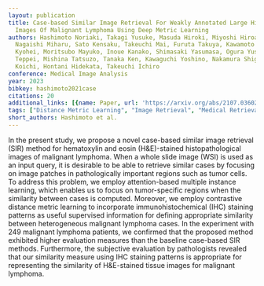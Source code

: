 ```yaml
---
layout: publication
title: Case-based Similar Image Retrieval For Weakly Annotated Large Histopathological
  Images Of Malignant Lymphoma Using Deep Metric Learning
authors: Hashimoto Noriaki, Takagi Yusuke, Masuda Hiroki, Miyoshi Hiroaki, Kohno Kei,
  Nagaishi Miharu, Sato Kensaku, Takeuchi Mai, Furuta Takuya, Kawamoto Keisuke, Yamada
  Kyohei, Moritsubo Mayuko, Inoue Kanako, Shimasaki Yasumasa, Ogura Yusuke, Imamoto
  Teppei, Mishina Tatsuzo, Tanaka Ken, Kawaguchi Yoshino, Nakamura Shigeo, Ohshima
  Koichi, Hontani Hidekata, Takeuchi Ichiro
conference: Medical Image Analysis
year: 2023
bibkey: hashimoto2021case
citations: 20
additional_links: [{name: Paper, url: 'https://arxiv.org/abs/2107.03602'}]
tags: ["Distance Metric Learning", "Image Retrieval", "Medical Retrieval"]
short_authors: Hashimoto et al.
---
```

In the present study, we propose a novel case-based similar image retrieval
(SIR) method for hematoxylin and eosin (H&E)-stained histopathological images
of malignant lymphoma. When a whole slide image (WSI) is used as an input
query, it is desirable to be able to retrieve similar cases by focusing on
image patches in pathologically important regions such as tumor cells. To
address this problem, we employ attention-based multiple instance learning,
which enables us to focus on tumor-specific regions when the similarity between
cases is computed. Moreover, we employ contrastive distance metric learning to
incorporate immunohistochemical (IHC) staining patterns as useful supervised
information for defining appropriate similarity between heterogeneous malignant
lymphoma cases. In the experiment with 249 malignant lymphoma patients, we
confirmed that the proposed method exhibited higher evaluation measures than
the baseline case-based SIR methods. Furthermore, the subjective evaluation by
pathologists revealed that our similarity measure using IHC staining patterns
is appropriate for representing the similarity of H&E-stained tissue images for
malignant lymphoma.